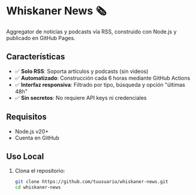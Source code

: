 # Whiskaner News 🗞️

Aggregator de noticias y podcasts vía RSS, construido con Node.js y publicado en GitHub Pages.

## Características
- ✅ **Solo RSS**: Soporta artículos y podcasts (sin videos)
- ✅ **Automatizado**: Construcción cada 6 horas mediante GitHub Actions
- ✅ **Interfaz responsiva**: Filtrado por tipo, búsqueda y opción "últimas 48h"
- ✅ **Sin secretos**: No requiere API keys ni credenciales

## Requisitos
- Node.js v20+
- Cuenta en GitHub

## Uso Local
1. Clona el repositorio:
   ```bash
   git clone https://github.com/tuusuario/whiskaner-news.git
   cd whiskaner-news
